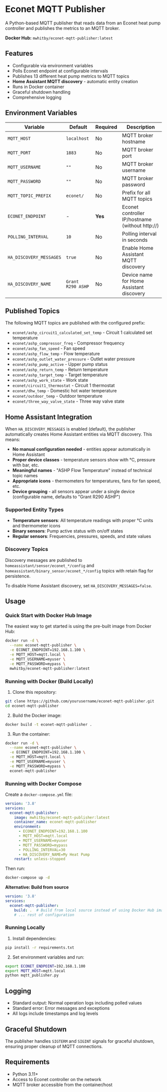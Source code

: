 # Econet MQTT Publisher

A Python-based MQTT publisher that reads data from an Econet heat pump controller and publishes the metrics to an MQTT broker.

**Docker Hub:** `mwhitby/econet-mqtt-publisher:latest`

## Features

- Configurable via environment variables
- Polls Econet endpoint at configurable intervals
- Publishes 13 different heat pump metrics to MQTT topics
- **Home Assistant MQTT discovery** - automatic entity creation
- Runs in Docker container
- Graceful shutdown handling
- Comprehensive logging

## Environment Variables

| Variable | Default | Required | Description |
|----------|---------|----------|-------------|
| `MQTT_HOST` | `localhost` | No | MQTT broker hostname |
| `MQTT_PORT` | `1883` | No | MQTT broker port |
| `MQTT_USERNAME` | `""` | No | MQTT broker username |
| `MQTT_PASSWORD` | `""` | No | MQTT broker password |
| `MQTT_TOPIC_PREFIX` | `econet/` | No | Prefix for all MQTT topics |
| `ECONET_ENDPOINT` | - | **Yes** | Econet controller IP/hostname (without http://) |
| `POLLING_INTERVAL` | `10` | No | Polling interval in seconds |
| `HA_DISCOVERY_MESSAGES` | `true` | No | Enable Home Assistant MQTT discovery |
| `HA_DISCOVERY_NAME` | `Grant R290 ASHP` | No | Device name for Home Assistant discovery |

## Published Topics

The following MQTT topics are published with the configured prefix:

- `econet/ashp_circuit1_calculated_set_temp` - Circuit 1 calculated set temperature
- `econet/ashp_compressor_freq` - Compressor frequency
- `econet/ashp_fan_speed` - Fan speed
- `econet/ashp_flow_temp` - Flow temperature
- `econet/ashp_outlet_water_pressure` - Outlet water pressure
- `econet/ashp_pump_active` - Upper pump status
- `econet/ashp_return_temp` - Return temperature
- `econet/ashp_target_temp` - Target temperature
- `econet/ashp_work_state` - Work state
- `econet/circuit1_thermostat` - Circuit 1 thermostat
- `econet/dhw_temp` - Domestic hot water temperature
- `econet/outdoor_temp` - Outdoor temperature
- `econet/three_way_valve_state` - Three way valve state

## Home Assistant Integration

When `HA_DISCOVERY_MESSAGES` is enabled (default), the publisher automatically creates Home Assistant entities via MQTT discovery. This means:

- **No manual configuration needed** - entities appear automatically in Home Assistant
- **Proper device classes** - temperature sensors show with °C, pressure with bar, etc.
- **Meaningful names** - "ASHP Flow Temperature" instead of technical topic names
- **Appropriate icons** - thermometers for temperatures, fans for fan speed, etc.
- **Device grouping** - all sensors appear under a single device (configurable name, defaults to "Grant R290 ASHP")

### Supported Entity Types

- **Temperature sensors**: All temperature readings with proper °C units and thermometer icons
- **Binary sensors**: Pump active status with on/off states
- **Regular sensors**: Frequencies, pressures, speeds, and state values

### Discovery Topics

Discovery messages are published to `homeassistant/sensor/econet_*/config` and `homeassistant/binary_sensor/econet_*/config` topics with retain flag for persistence.

To disable Home Assistant discovery, set `HA_DISCOVERY_MESSAGES=false`.

## Usage

### Quick Start with Docker Hub Image

The easiest way to get started is using the pre-built image from Docker Hub:

```bash
docker run -d \
  --name econet-mqtt-publisher \
  -e ECONET_ENDPOINT=192.168.1.100 \
  -e MQTT_HOST=mqtt.local \
  -e MQTT_USERNAME=myuser \
  -e MQTT_PASSWORD=mypass \
  mwhitby/econet-mqtt-publisher:latest
```

### Running with Docker (Build Locally)

1. Clone this repository:
```bash
git clone https://github.com/yourusername/econet-mqtt-publisher.git
cd econet-mqtt-publisher
```

2. Build the Docker image:
```bash
docker build -t econet-mqtt-publisher .
```

3. Run the container:
```bash
docker run -d \
  --name econet-mqtt-publisher \
  -e ECONET_ENDPOINT=192.168.1.100 \
  -e MQTT_HOST=mqtt.local \
  -e MQTT_USERNAME=myuser \
  -e MQTT_PASSWORD=mypass \
  econet-mqtt-publisher
```

### Running with Docker Compose

Create a `docker-compose.yml` file:

```yaml
version: '3.8'
services:
  econet-mqtt-publisher:
    image: mwhitby/econet-mqtt-publisher:latest
    container_name: econet-mqtt-publisher
    environment:
      - ECONET_ENDPOINT=192.168.1.100
      - MQTT_HOST=mqtt.local
      - MQTT_USERNAME=myuser
      - MQTT_PASSWORD=mypass
      - POLLING_INTERVAL=30
      - HA_DISCOVERY_NAME=My Heat Pump
    restart: unless-stopped
```

Then run:
```bash
docker-compose up -d
```

**Alternative: Build from source**
```yaml
version: '3.8'
services:
  econet-mqtt-publisher:
    build: .  # Build from local source instead of using Docker Hub image
    # ... rest of configuration
```

### Running Locally

1. Install dependencies:
```bash
pip install -r requirements.txt
```

2. Set environment variables and run:
```bash
export ECONET_ENDPOINT=192.168.1.100
export MQTT_HOST=mqtt.local
python mqtt_publisher.py
```

## Logging

- Standard output: Normal operation logs including polled values
- Standard error: Error messages and exceptions
- All logs include timestamps and log levels

## Graceful Shutdown

The publisher handles `SIGTERM` and `SIGINT` signals for graceful shutdown, ensuring proper cleanup of MQTT connections.

## Requirements

- Python 3.11+
- Access to Econet controller on the network
- MQTT broker accessible from the container/host
